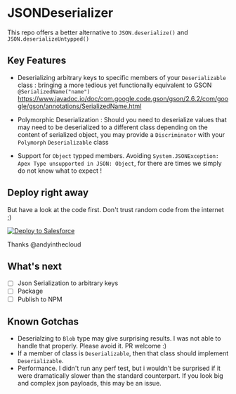 # JSONDeserializer

This repo offers a better alternative to `JSON.deserialize()` and `JSON.deserializeUntypped()`

## Key Features

- Deserializing arbitrary keys to specific members of your `Deserializable` class : bringing a more tedious yet functionally equivalent to GSON `@SerializedName("name")` https://www.javadoc.io/doc/com.google.code.gson/gson/2.6.2/com/google/gson/annotations/SerializedName.html

- Polymorphic Deserialization : Should you need to deserialize values that may need to be deserialized to a different class depending on the content of serialized object, you may provide a `Discriminator` with your `Polymorph` `Deserializable` class

- Support for `Object` typped members. Avoiding `System.JSONException: Apex Type unsupported in JSON: Object`, for there are times we simply do not know what to expect !

## Deploy right away

But have a look at the code first. Don't trust random code from the internet ;)

<a href="https://githubsfdeploy.herokuapp.com?owner=gaelmotte&repo=apex-json-serialization&ref=main">
  <img alt="Deploy to Salesforce"
       src="https://raw.githubusercontent.com/afawcett/githubsfdeploy/master/src/main/webapp/resources/img/deploy.png">
</a>

Thanks @andyinthecloud

## What's next

- [ ] Json Serialization to arbitrary keys
- [ ] Package
- [ ] Publish to NPM

## Known Gotchas

- Deserialzing to `Blob` type may give surprising results. I was not able to handle that properly. Please avoid it. PR welcome :)
- If a member of class is `Deserializable`, then that class should implement `Deserializable`.
- Performance. I didn't run any perf test, but i wouldn't be surprised if it were dramatically slower than the standard counterpart. If you look big and complex json payloads, this may be an issue.
